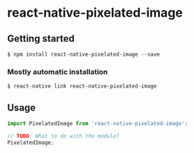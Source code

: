 # react-native-pixelated-image

## Getting started

`$ npm install react-native-pixelated-image --save`

### Mostly automatic installation

`$ react-native link react-native-pixelated-image`

## Usage
```javascript
import PixelatedImage from 'react-native-pixelated-image';

// TODO: What to do with the module?
PixelatedImage;
```
